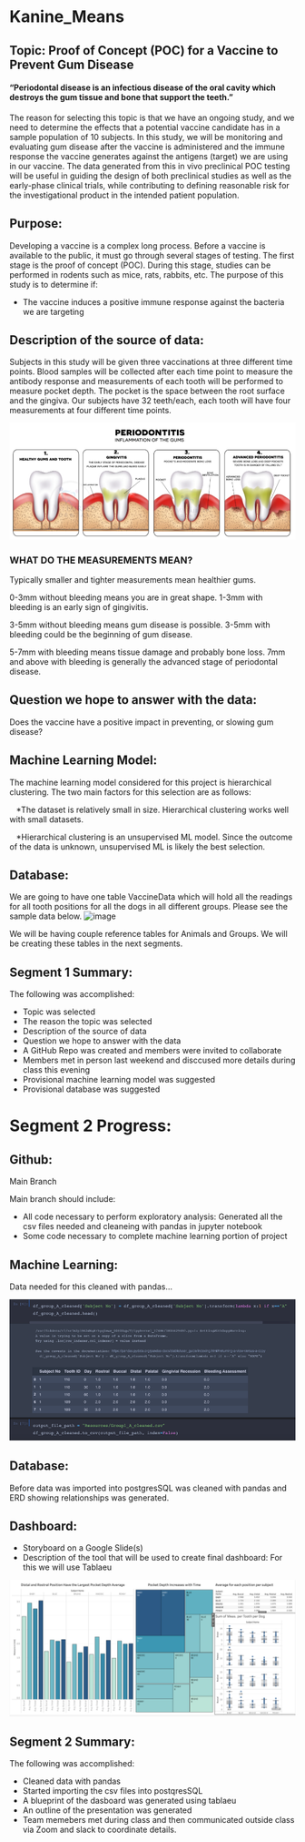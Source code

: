 # Kanine_Means
## Topic: Proof of Concept (POC) for a Vaccine to Prevent Gum Disease
#### “Periodontal disease is an infectious disease of the oral cavity which destroys the gum tissue and bone that support the teeth.”

The reason for selecting this topic is that we have an ongoing study, and we need to determine the effects that a potential vaccine candidate has in a sample population of 10 subjects. In this study, we will be monitoring and evaluating gum disease after the vaccine is administered and the immune response the vaccine generates against the antigens (target) we are using in our vaccine.
The data generated from this in vivo preclinical POC testing will be useful in guiding the design of both preclinical studies as well as the early-phase clinical trials, while contributing to defining reasonable risk for the investigational product in the intended patient population.


## Purpose:
Developing a vaccine is a complex long process. Before a vaccine is available to the public, it must go through several stages of testing. The first stage is the proof of concept (POC). During this stage, studies can be performed in rodents such as mice, rats, rabbits, etc.
The purpose of this study is to determine if:
* The vaccine induces a positive immune response against the bacteria we are targeting 

## Description of the source of data:
Subjects in this study will be given three vaccinations at three different time points. Blood samples will be collected after each time point to measure the antibody response and measurements of each tooth will be performed to measure pocket depth. The pocket is the space between the root surface and the gingiva. Our subjects have 32 teeth/each, each tooth will have four measurements at four different time points.

![pic2.png](https://github.com/LucyPill/Kanine_Means/blob/main/Images/pic2.png)

### WHAT DO THE MEASUREMENTS MEAN?
Typically smaller and tighter measurements mean healthier gums. 

0-3mm without bleeding means you are in great shape. 
1-3mm with bleeding is an early sign of gingivitis. 

3-5mm without bleeding means gum disease is possible.
3-5mm with bleeding could be the beginning of gum disease.

5-7mm with bleeding means tissue damage and probably bone loss.
7mm and above with bleeding is generally the advanced stage of periodontal disease. 

## Question we hope to answer with the data:
Does the vaccine have a positive impact in preventing, or slowing gum disease?

## Machine Learning Model: 
The machine learning model considered for this project is hierarchical clustering.  The two main factors for this selection are as follows:

&nbsp;&nbsp;&nbsp;*The dataset is relatively small in size. Hierarchical clustering works well with small datasets.

&nbsp;&nbsp;&nbsp;*Hierarchical clustering is an unsupervised ML model.  Since the outcome of the data is unknown, unsupervised ML is likely the best selection.

## Database:
We are going to have one table VaccineData which will hold all the readings for all tooth positions for all the dogs in all different groups. Please see the sample data below.
![image](https://user-images.githubusercontent.com/56806834/167991483-49d85ab4-cedb-4835-a0a0-14b305a760b6.png)

We will be having couple reference tables for Animals and Groups. We will be creating these tables in the next segments.


## Segment 1 Summary:
The following was accomplished:
* Topic was selected
* The reason the topic was selected
* Description of the source of data
* Question we hope to answer with the data
* A GitHub Repo was created and members were invited to collaborate
* Members met in person last weekend and disccused more details during class this evening
* Provisional machine learning model was suggested
* Provisional database was suggested 

# Segment 2 Progress:

## Github:
Main Branch

Main branch should include:
* All code necessary to perform exploratory analysis: Generated all the csv files needed and cleaneing with pandas in jupyter notebook
* Some code necessary to complete machine learning portion of project 

## Machine Learning:
Data needed for this cleaned with pandas...

![pandas_cleaning.png](https://github.com/LucyPill/Kanine_Means/blob/main/Images/pandas_cleaning.png)

## Database: 
Before data was imported into postgresSQL was cleaned with pandas and ERD showing relationships was generated.

## Dashboard:
* Storyboard on a Google Slide(s)
* Description of the tool that will be used to create final dashboard: For this we will use Tablaeu 

![dashboard.png](https://github.com/LucyPill/Kanine_Means/blob/main/Images/dashboard.png)

## Segment 2 Summary:
The following was accomplished:
* Cleaned data with pandas
* Started importing the csv files into postqresSQL 
* A blueprint of the dasboard was generated using tablaeu 
* An outline of the presentation was generated
* Team memebers met during class and then communicated outside class via Zoom and slack to coordinate details.

